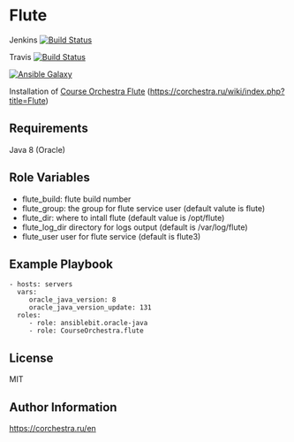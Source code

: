 Flute
=========


Jenkins [![Build Status](https://ci.corchestra.ru/buildStatus/icon?job=fluteansible/master)](https://ci.corchestra.ru/job/fluteansible/job/master/)

Travis [![Build Status](https://travis-ci.org/CourseOrchestra/fluteansible.svg?branch=master)](https://travis-ci.org/CourseOrchestra/fluteansible)

[![Ansible Galaxy](https://img.shields.io/badge/galaxy-CourseOrchestra.flute-blue.svg)](https://galaxy.ansible.com/CourseOrchestra/flute/)

Installation of [Course Orchestra Flute](https://github.com/CourseOrchestra/flute) (https://corchestra.ru/wiki/index.php?title=Flute)

Requirements
------------

Java 8 (Oracle)

Role Variables
--------------

* flute_build: flute build number
* flute_group: the group for flute service user (default valute is flute)
* flute_dir: where to intall flute (default value is /opt/flute)
* flute_log_dir directory for logs output (default is /var/log/flute)
* flute_user  user for flute service (default is flute3)


Example Playbook
----------------

    - hosts: servers
      vars:
         oracle_java_version: 8
         oracle_java_version_update: 131
      roles:
         - role: ansiblebit.oracle-java
         - role: CourseOrchestra.flute

License
-------

MIT

Author Information
------------------

https://corchestra.ru/en

